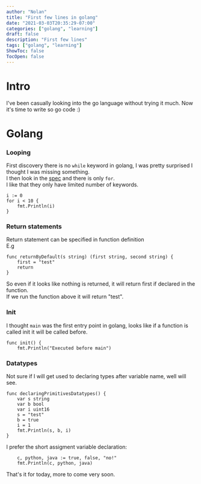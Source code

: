 ```yaml
---
author: "Nolan"
title: "First few lines in golang"
date: "2021-03-03T20:35:29-07:00"
categories: ["golang", "learning"]
draft: false
description: "First few lines"
tags: ["golang", "learning"]
ShowToc: false
TocOpen: false
---
```


# Intro

I've been casually looking into the go language without trying it much.
Now it's time to write so go code :)

# Golang

### Looping

First discovery there is no `while` keyword in golang, I was pretty surprised I thought I was missing something.  
I then look in the [spec](https://golang.org/ref/spec) and there is only `for`.  
I like that they only have limited number of keywords.  

```golang
i := 0
for i < 10 {
    fmt.Println(i)
}
```

### Return statements

Return statement can be specified in function definition  
E.g

```golang
func returnByDefault(s string) (first string, second string) {
	first = "test"
	return
}
```

So even if it looks like nothing is returned, it will return first if declared in the function.  
If we run the function above it will return "test".  


### Init

I thought `main` was the first entry point in golang, looks like if a function is called init it will be called before.  

```golang
func init() {
	fmt.Println("Executed before main")

```

### Datatypes

Not sure if I will get used to declaring types after variable name, well will see.  

```golang
func declaringPrimitivesDatatypes() {
	var s string
	var b bool
	var i uint16
	s = "test"
	b = true
	i = 1
	fmt.Println(s, b, i)
}
```

I prefer the short assigment variable declaration:

```golang
	c, python, java := true, false, "no!"
	fmt.Println(c, python, java)
```

That's it for today, more to come very soon.